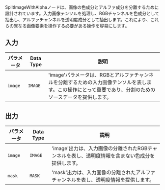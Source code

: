 
SplitImageWithAlphaノードは、画像の色成分とアルファ成分を分離するために設計されています。入力画像テンソルを処理し、RGBチャンネルを色成分として抽出し、アルファチャンネルを透明度成分として抽出します。これにより、これらの異なる画像要素を操作する必要がある操作を容易にします。

## 入力

| パラメータ | Data Type | 説明 |
|-----------|-------------|-------------|
| `image`   | `IMAGE`     | 'image'パラメータは、RGBとアルファチャンネルを分離するための入力画像テンソルを表します。この操作にとって重要であり、分割のためのソースデータを提供します。 |

## 出力

| パラメータ | Data Type | 説明 |
|-----------|-------------|-------------|
| `image`   | `IMAGE`     | 'image'出力は、入力画像の分離されたRGBチャンネルを表し、透明度情報を含まない色成分を提供します。 |
| `mask`    | `MASK`      | 'mask'出力は、入力画像の分離されたアルファチャンネルを表し、透明度情報を提供します。 |
